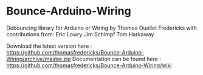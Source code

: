 Bounce-Arduino-Wiring
=====================

Debouncing library for Arduino or Wiring
by Thomas Ouellet Fredericks
with contributions from:
Eric Lowry
Jim Schimpf
Tom Harkaway

Download the latest version here : https://github.com/thomasfredericks/Bounce-Arduino-Wiring/archive/master.zip
Documentation can be found here : https://github.com/thomasfredericks/Bounce-Arduino-Wiring/wiki

